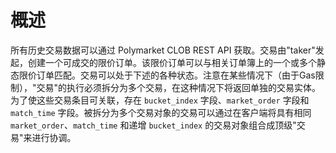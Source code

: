 # 概述

所有历史交易数据可以通过 Polymarket CLOB REST API 获取。交易由"taker"发起，创建一个可成交的限价订单。该限价订单可以与相关订单簿上的一个或多个静态限价订单匹配。交易可以处于下述的各种状态。注意在某些情况下（由于Gas限制），"交易"的执行必须拆分为多个交易，在这种情况下将返回单独的交易实体。为了使这些交易条目可关联，存在 `bucket_index` 字段、`market_order` 字段和 `match_time` 字段。被拆分为多个交易对象的交易可以通过在客户端将具有相同 `market_order`、`match_time` 和递增 `bucket_index` 的交易对象组合成顶级"交易"来进行协调。
